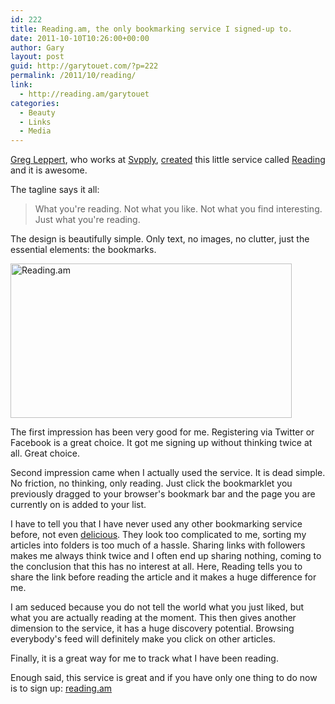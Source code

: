 ```yaml
---
id: 222
title: Reading.am, the only bookmarking service I signed-up to.
date: 2011-10-10T10:26:00+00:00
author: Gary
layout: post
guid: http://garytouet.com/?p=222
permalink: /2011/10/reading/
link:
  - http://reading.am/garytouet
categories:
  - Beauty
  - Links
  - Media
---
```


<a href="http://twitter.com/#!/leppert">Greg Leppert</a>, who works at <a href="http://svpply.com/">Svpply</a>, <a href="http://leppert.tumblr.com/post/9527087898/why-i-started-reading">created</a> this little service called <a href="http://reading.am">Reading</a> and it is awesome.

The tagline says it all:
<blockquote>What you're reading. Not what you like. Not what you find interesting. Just what you're reading.</blockquote>

The design is beautifully simple. Only text, no images, no clutter, just the essential elements: the bookmarks.

<img src="{{ site.url }}/images/reading.am_.png" alt="Reading.am" title="reading.am.png" border="0" width="450" height="247" />

The first impression has been very good for me. Registering via Twitter or Facebook is a great choice. It got me signing up without thinking twice at all. Great choice.

Second impression came when I actually used the service. It is dead simple. No friction, no thinking, only reading. Just click the bookmarklet you previously dragged to your browser's bookmark bar and the page you are currently on is added to your list.

I have to tell you that I have never used any other bookmarking service before, not even <a href="http://del.icio.us/">delicious</a>. They look too complicated to me, sorting my articles into folders is too much of a hassle. Sharing links with followers makes me always think twice and I often end up sharing nothing, coming to the conclusion that this has no interest at all. Here, Reading tells you to share the link before reading the article and it makes a huge difference for me.

I am seduced because you do not tell the world what you just liked, but what you are actually reading at the moment. This then gives another dimension to the service, it has a huge discovery potential. Browsing everybody's feed will definitely make you click on other articles.

Finally, it is a great way for me to track what I have been reading.

Enough said, this service is great and if you have only one thing to do now is to sign up: <a href="http://reading.am/">reading.am</a>
